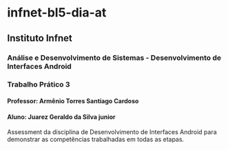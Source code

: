 # infnet-bl5-dia-at
## Instituto Infnet
### Análise e Desenvolvimento de Sistemas - Desenvolvimento de Interfaces Android
### Trabalho Prático 3
#### Professor: Armênio Torres Santiago Cardoso
#### Aluno: Juarez Geraldo da Silva junior
Assessment da disciplina de Desenvolvimento de Interfaces Android para demonstrar as competências trabalhadas em todas as etapas.
